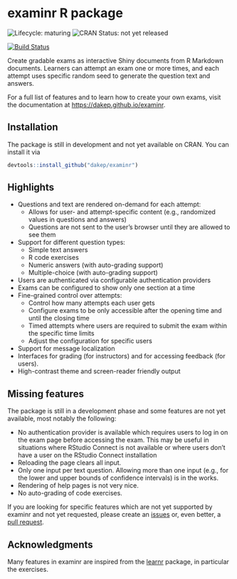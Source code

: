 
# examinr R package

<!-- begin badges -->

![Lifecycle:
maturing](https://img.shields.io/badge/lifecycle-maturing-blue.svg)
![CRAN Status: not yet
released](https://img.shields.io/badge/CRAN-not%20yet%20released-red.svg)
<!-- [![CRAN\_Status\_Badge](https://www.r-pkg.org/badges/version/examinr)](https://CRAN.R-project.org/package=examinr) -->
[![Build
Status](https://travis-ci.com/dakep/examinr.svg?branch=main)](https://travis-ci.com/dakep/examinr)
<!-- end badges -->

Create gradable exams as interactive Shiny documents from R Markdown
documents. Learners can attempt an exam one or more times, and each
attempt uses specific random seed to generate the question text and
answers.

For a full list of features and to learn how to create your own exams,
visit the documentation at <https://dakep.github.io/examinr>.

## Installation

The package is still in development and not yet available on CRAN. You
can install it via

``` r
devtools::install_github("dakep/examinr")
```

## Highlights

  - Questions and text are rendered on-demand for each attempt:
      - Allows for user- and attempt-specific content (e.g., randomized
        values in questions and answers)
      - Questions are not sent to the user’s browser until they are
        allowed to see them
  - Support for different question types:
      - Simple text answers
      - R code exercises
      - Numeric answers (with auto-grading support)
      - Multiple-choice (with auto-grading support)
  - Users are authenticated via configurable authentication providers
  - Exams can be configured to show only one section at a time
  - Fine-grained control over attempts:
      - Control how many attempts each user gets
      - Configure exams to be only accessible after the opening time and
        until the closing time
      - Timed attempts where users are required to submit the exam
        within the specific time limits
      - Adjust the configuration for specific users
  - Support for message localization
  - Interfaces for grading (for instructors) and for accessing feedback
    (for users).
  - High-contrast theme and screen-reader friendly output

## Missing features

The package is still in a development phase and some features are not
yet available, most notably the following:

  - No authentication provider is available which requires users to log
    in on the exam page before accessing the exam. This may be useful in
    situations where RStudio Connect is not available or where users
    don’t have a user on the RStudio Connect installation
  - Reloading the page clears all input.
  - Only one input per text question. Allowing more than one input
    (e.g., for the lower and upper bounds of confidence intervals) is in
    the works.
  - Rendering of help pages is not very nice.
  - No auto-grading of code exercises.

If you are looking for specific features which are not yet supported by
examinr and not yet requested, please create an
[issues](https://github.com/dakep/examinr/issues) or, even better, a
[pull request](https://github.com/dakep/examinr/pulls).

## Acknowledgments

Many features in examinr are inspired from the
[learnr](https://github.com/rstudio/learnr) package, in particular the
exercises.
